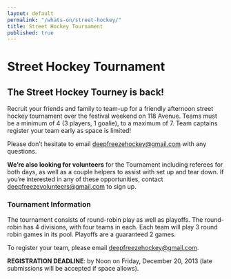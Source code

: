 ```yaml
---
layout: default
permalink: "/whats-on/street-hockey/"
title: Street Hockey Tournament
published: true
---
```


# Street Hockey Tournament

## The Street Hockey Tourney is back!

Recruit your friends and family to team-up for a friendly afternoon street hockey tournament over the festival weekend on 118 Avenue. Teams must be a minimum of 4 (3 players, 1 goalie), to a maximum of 7. Team captains register your team early as space is limited!

Please don’t hesitate to email deepfreezehockey@gmail.com with any questions.

**We’re also looking for volunteers** for the Tournament including referees for both days, as well as a couple helpers to assist with set up and tear down. If you’re interested in any of these opportunities, contact deepfreezevolunteers@gmail.com to sign up.

### Tournament Information

The tournament consists of round-robin play as well as playoffs. The round-robin has 4 divisions, with four teams in each. Each team will play 3 round robin games in its pool. Playoffs are a guaranteed 2 games. 

To register your team, please email deepfreezehockey@gmail.com.

**REGISTRATION DEADLINE**: by Noon on Friday, December 20, 2013 (late submissions will be accepted if space allows).